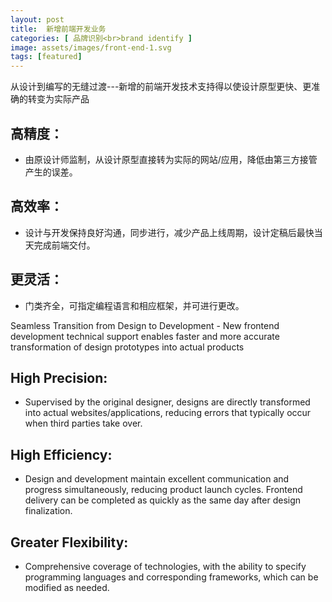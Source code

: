 ```yaml
---
layout: post
title:  新增前端开发业务
categories: [ 品牌识别<br>brand identify ]
image: assets/images/front-end-1.svg
tags: [featured]
---
```


从设计到编写的无缝过渡---新增的前端开发技术支持得以使设计原型更快、更准确的转变为实际产品
<br>
## 高精度：
- 由原设计师监制，从设计原型直接转为实际的网站/应用，降低由第三方接管产生的误差。
## 高效率：
- 设计与开发保持良好沟通，同步进行，减少产品上线周期，设计定稿后最快当天完成前端交付。

## 更灵活：
- 门类齐全，可指定编程语言和相应框架，并可进行更改。
  
[](/assets/images/front-end-2.svg)

Seamless Transition from Design to Development - New frontend development technical support enables faster and more accurate transformation of design prototypes into actual products
<br>
## High Precision:
- Supervised by the original designer, designs are directly transformed into actual websites/applications, reducing errors that typically occur when third parties take over.
## High Efficiency:
- Design and development maintain excellent communication and progress simultaneously, reducing product launch cycles. Frontend delivery can be completed as quickly as the same day after design finalization.
## Greater Flexibility:
- Comprehensive coverage of technologies, with the ability to specify programming languages and corresponding frameworks, which can be modified as needed.


